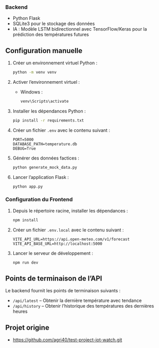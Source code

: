 ### Backend
- Python Flask
- SQLite3 pour le stockage des données
- IA : Modèle LSTM bidirectionnel avec TensorFlow/Keras pour la prédiction des températures futures

## Configuration manuelle

1. Créer un environnement virtuel Python :
   ```bash
   python -m venv venv
   ```

2. Activer l’environnement virtuel :
   - Windows :
     ```bash
     venv\Scripts\activate
     ```

3. Installer les dépendances Python :
   ```bash
   pip install -r requirements.txt
   ```

4. Créer un fichier `.env` avec le contenu suivant :
   ```
   PORT=5000
   DATABASE_PATH=temperature.db
   DEBUG=True
   ```

5. Générer des données factices :
   ```bash
   python generate_mock_data.py
   ```

6. Lancer l’application Flask :
   ```bash
   python app.py
   ```

### Configuration du Frontend

1. Depuis le répertoire racine, installer les dépendances :
   ```bash
   npm install
   ```

2. Créer un fichier `.env.local` avec le contenu suivant :
   ```
   VITE_API_URL=https://api.open-meteo.com/v1/forecast
   VITE_API_BASE_URL=http://localhost:5000
   ```

3. Lancer le serveur de développement :
   ```bash
   npm run dev
   ```

## Points de terminaison de l’API

Le backend fournit les points de terminaison suivants :

- `/api/latest` – Obtenir la dernière température avec tendance
- `/api/history` – Obtenir l’historique des températures des dernières heures

## Projet origine
- https://github.com/agri40/test-project-iot-watch.git
